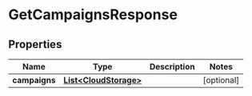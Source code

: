 

# GetCampaignsResponse


## Properties

| Name | Type | Description | Notes |
|------------ | ------------- | ------------- | -------------|
|**campaigns** | [**List&lt;CloudStorage&gt;**](CloudStorage.md) |  |  [optional] |



